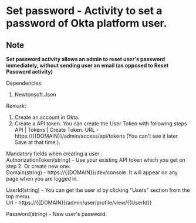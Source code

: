 # Set password - Activity to set a password of Okta platform user.

## Note
**Set password activity allows an admin to reset user's password immediately, without sending user an email (as opposed to Reset Password activity)**<br />

Dependencies:
1. Newtonsoft.Json

Remark:
1. Create an account in Okta.
2. Create a API token. You can create the User Token with following steps   API | Tokens | Create Token.
   URL - https://{{DOMAIN}}/admin/access/api/tokens (You can't see it later. Save at that time.).

Mandatory fields when creating a user :<br />
AuthorizationToken(string) - Use your existing API token which you get on step 2. Or create new one.<br />
Domain(string) - https://{{DOMAIN}}/dev/console. It will appear on any page when you are logged in.<br />

UserId(string) -  You can get the user id by clicking "Users" section from the top menu.  
				  Url - https://{{DOMAIN}}/admin/user/profile/view/{{UserId}} <br />

Password(string) - New user's password.<br />
